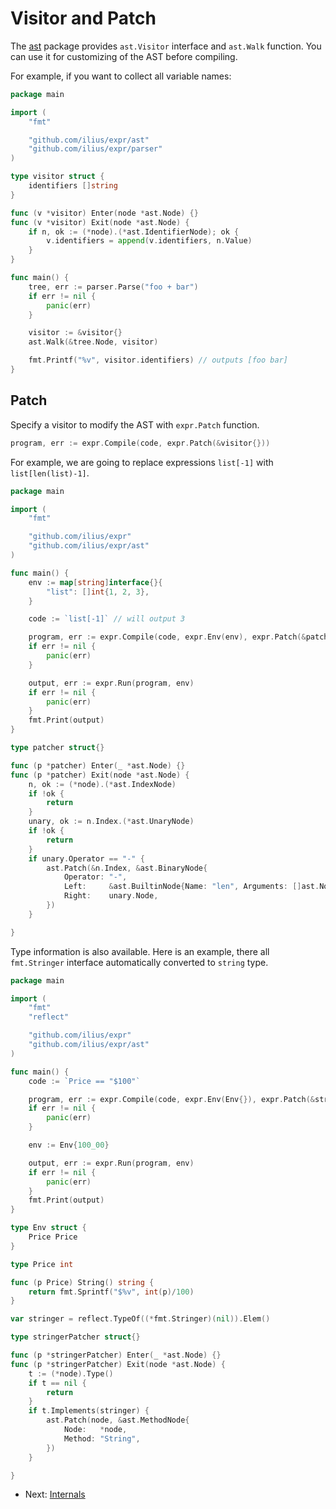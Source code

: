 # Visitor and Patch

The [ast](https://pkg.go.dev/github.com/ilius/expr/ast?tab=doc) package 
provides `ast.Visitor` interface and `ast.Walk` function. You can use it for 
customizing of the AST before compiling.

For example, if you want to collect all variable names:

```go
package main

import (
	"fmt"

	"github.com/ilius/expr/ast"
	"github.com/ilius/expr/parser"
)

type visitor struct {
	identifiers []string
}

func (v *visitor) Enter(node *ast.Node) {}
func (v *visitor) Exit(node *ast.Node) {
	if n, ok := (*node).(*ast.IdentifierNode); ok {
		v.identifiers = append(v.identifiers, n.Value)
	}
}

func main() {
	tree, err := parser.Parse("foo + bar")
	if err != nil {
		panic(err)
	}

	visitor := &visitor{}
	ast.Walk(&tree.Node, visitor)

	fmt.Printf("%v", visitor.identifiers) // outputs [foo bar]
}
```

## Patch

Specify a visitor to modify the AST with `expr.Patch` function.  

```go
program, err := expr.Compile(code, expr.Patch(&visitor{}))
```
 
For example, we are going to replace expressions `list[-1]` with 
`list[len(list)-1]`.

```go
package main

import (
	"fmt"

	"github.com/ilius/expr"
	"github.com/ilius/expr/ast"
)

func main() {
	env := map[string]interface{}{
		"list": []int{1, 2, 3},
	}

	code := `list[-1]` // will output 3

	program, err := expr.Compile(code, expr.Env(env), expr.Patch(&patcher{}))
	if err != nil {
		panic(err)
	}

	output, err := expr.Run(program, env)
	if err != nil {
		panic(err)
	}
	fmt.Print(output)
}

type patcher struct{}

func (p *patcher) Enter(_ *ast.Node) {}
func (p *patcher) Exit(node *ast.Node) {
	n, ok := (*node).(*ast.IndexNode)
	if !ok {
		return
	}
	unary, ok := n.Index.(*ast.UnaryNode)
	if !ok {
		return
	}
	if unary.Operator == "-" {
		ast.Patch(&n.Index, &ast.BinaryNode{
			Operator: "-",
			Left:     &ast.BuiltinNode{Name: "len", Arguments: []ast.Node{n.Node}},
			Right:    unary.Node,
		})
	}

}
```

Type information is also available. Here is an example, there all `fmt.Stringer` 
interface automatically converted to `string` type.

```go
package main

import (
	"fmt"
	"reflect"

	"github.com/ilius/expr"
	"github.com/ilius/expr/ast"
)

func main() {
	code := `Price == "$100"`

	program, err := expr.Compile(code, expr.Env(Env{}), expr.Patch(&stringerPatcher{}))
	if err != nil {
		panic(err)
	}

	env := Env{100_00}

	output, err := expr.Run(program, env)
	if err != nil {
		panic(err)
	}
	fmt.Print(output)
}

type Env struct {
	Price Price
}

type Price int

func (p Price) String() string {
	return fmt.Sprintf("$%v", int(p)/100)
}

var stringer = reflect.TypeOf((*fmt.Stringer)(nil)).Elem()

type stringerPatcher struct{}

func (p *stringerPatcher) Enter(_ *ast.Node) {}
func (p *stringerPatcher) Exit(node *ast.Node) {
	t := (*node).Type()
	if t == nil {
		return
	}
	if t.Implements(stringer) {
		ast.Patch(node, &ast.MethodNode{
			Node:   *node,
			Method: "String",
		})
	}

}
```

* Next: [Internals](Internals.md)
